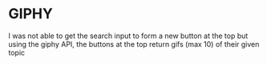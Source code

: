 # GIPHY


I was not able to get the search input to form a new button at the top but using
the giphy API, the buttons at the top return gifs (max 10) of their given topic